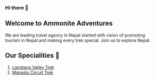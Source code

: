 ### Hi there 👋

## Welcome to Ammonite Adventures

We are leading travel agency in Nepal started with vision of promoting tourism in Nepal and making every trek special. Join us to explore Nepal.


## Our Specialities 🤞
1) <a href="https://www.ammoniteadventures.com/tour/langtang-valley-trek/"> Langtang Valley Trek </a>
2) <a href="https://www.ammoniteadventures.com/tour/manaslu-circuit-trek/"> Manaslu Circuit Trek </a>
